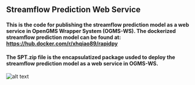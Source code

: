 ## Streamflow Prediction Web Service
####  This is the code for publishing the streamflow prediction model as a web service in OpenGMS Wrapper System (OGMS-WS). The dockerized streamflow prediction model can be found at: https://hub.docker.com/r/xhqiao89/rapidpy

#### The SPT.zip file is the encapsulatized package usded to deploy the streamflow prediction model as a web service in OGMS-WS. 

![alt text](https://github.com/xhqiao89/rapidpy_docker_opengms/edit/master/images/1.jpg?raw=true)
